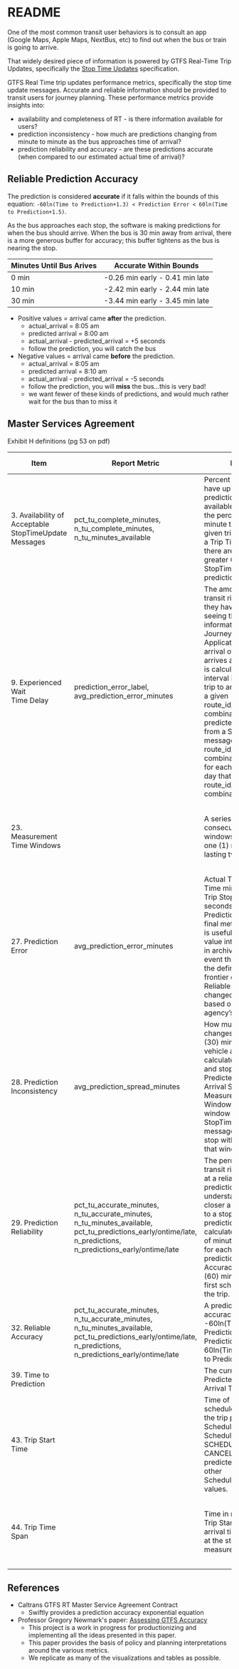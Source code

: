 # README

One of the most common transit user behaviors is to consult an app (Google Maps, Apple Maps, NextBus, etc) to find out when the bus or train is going to arrive.

That widely desired piece of information is powered by GTFS Real-Time Trip Updates, specifically the [Stop Time Updates](https://gtfs.org/documentation/realtime/reference/#message-stoptimeupdate) specification.

GTFS Real Time trip updates performance metrics, specifically the stop time update messages. 
Accurate and reliable information should be provided to transit users for journey planning. These performance metrics provide insights into:
* availability and completeness of RT - is there information available for users?
* prediction inconsistency - how much are predictions changing from minute to minute as the bus approaches time of arrival?
* prediction reliability and accuracy - are these predictions accurate (when compared to our estimated actual time of arrival)?


## Reliable Prediction Accuracy

The prediction is considered **accurate** if it falls within the bounds of this equation: `-60ln(Time to Prediction+1.3) < Prediction Error < 60ln(Time to Prediction+1.5)`.

As the bus approaches each stop, the software is making predictions for when the bus should arrive. When the bus is 30 min away from arrival, there is a more generous buffer for accuracy; this buffer tightens as the bus is nearing the stop.

| Minutes Until Bus Arives | Accurate Within Bounds          |
|--------------------------|---------------------------------|
| 0 min                    | -0.26 min early - 0.41 min late |
| 10 min                   | -2.42 min early - 2.44 min late |
| 30 min                   | -3.44 min early - 3.45 min late |

* Positive values = arrival came **after** the prediction. 
   * actual_arrival = 8:05 am
   * predicted arrival = 8:00 am
   * actual_arrival - predicted_arrival = +5 seconds
   * follow the prediction, you will catch the bus
* Negative values = arrival came **before** the prediction.
   * actual_arrival = 8:05 am
   * predicted arrival = 8:10 am
   * actual_arrival - predicted_arrival = -5 seconds
   * follow the prediction, you will **miss** the bus...this is very bad!
   * we want fewer of these kinds of predictions, and would much rather wait for the bus than to miss it

## Master Services Agreement
Exhibit H definitions (pg 53 on pdf)

| **Item** | **Report Metric** | **Definition** | **Implementation Notes** |
|---|---|---|---|
| 3. Availability of<br>Acceptable StopTimeUpdate<br>Messages | pct_tu_complete_minutes, <br>n_tu_complete_minutes,<br>n_tu_minutes_available | Percent of time riders have up-to-date prediction information available, calculated as the percent of one-minute time bins for a given trip and stop during a Trip Time Span where there are two (2) or greater GTFS-RT StopTimeUpdate arrival predictions per minute. | Each minute for the 30 minute period <br>before **each** stop's <br>arrival for equal comparison across stops |
| 9. Experienced Wait <br>Time Delay | prediction_error_label, <br>avg_prediction_error_minutes | The amount of time a transit rider perceives they have waited after seeing the real-time information in their Journey Planning Application and the arrival of the next vehicle arrives at their stop. This is calculated as the time interval between the next trip to arrive at a stop for a given route_id/shape_id/stop_id combination and the next predicted arrival time from a StopTimeUpdate message for that route_id/shape_id/stop_id combination as sampled for each minute of the day that the route_id/shape_id/stop_id combination is in service. | Use a simpler derived version with average<br>prediction error.<br>Current aggregation does not support <br>route aggregation yet. |
| 23. Measurement Time Windows |  | A series of 30 consecutive time windows, each starting one (1) minute apart and lasting two (2) minutes. | Each minute for the 30 minute period <br>before **each** stop's <br>arrival for equal comparison across stops |
| 27. Prediction Error | avg_prediction_error_minutes | Actual Trip Stop Arrival Time minus the Predicted Trip Stop Arrival Time in seconds. Note that while Prediction Error is not the final metric in this case, it is useful to retain this value into the future and in archival storage in the event that<br>the definition of the frontier defined in Reliable Accuracy is changed in the future based on a specific agency’s needs |  |
| 28. Prediction<br>Inconsistency | avg_prediction_spread_minutes | How much the prediction changes in the last thirty (30) minutes before a vehicle arrives at a stop, calculated for a given trip and stop as the average Predicted Trip Stop Arrival Spread of all Measurement Time Windows where a given window has a StopTimeUpdate message for the trip and stop with a timestamp in that window. |  |
| 29. Prediction Reliability | pct_tu_accurate_minutes, <br>n_tu_accurate_minutes,<br>n_tu_minutes_available,<br>pct_tu_predictions_early/ontime/late,<br>n_predictions,<br>n_predictions_early/ontime/late | The percent of time transit riders are looking at a reliably good prediction – understanding that the closer a vehicle is<br>to a stop, the better the prediction should be, calculated as the percent of minutes for each stop for each trip where predictions have Reliable Accuracy, starting sixty (60) minutes before the first scheduled stop for the trip. | Each minute for the 30 minute period <br>before **each** stop's <br>arrival for equal comparison across stops |
| 32. Reliable Accuracy | pct_tu_accurate_minutes, <br>n_tu_accurate_minutes,<br>n_tu_minutes_available,<br>pct_tu_predictions_early/ontime/late,<br>n_predictions,<br>n_predictions_early/ontime/late | A prediction has reliable accuracy if:<br>-60ln(Time to Prediction+1.3) < Prediction Error < 60ln(Time<br>to Prediction+1.5). |  |
| 39. Time to Prediction |  | The current time until the Predicted Trip Stop Arrival Time in minutes |  |
| 43. Trip Start Time  |  | Time of the first scheduled stop arrival of the trip per the GTFS Schedule for trips with ScheduleRelationship =<br>SCHEDULED or CANCELED or the first predicted arrival time for other ScheduleRelationship values. |  |
| 44. Trip Time Span |  | Time in minutes from the Trip Start Time to the arrival time<br>at the stop being measured | Each minute for the 30 minute period <br>before **each** stop's <br>arrival for equal comparison across stops |

## References
* Caltrans GTFS RT Master Service Agreement Contract
   * Swiftly provides a prediction accuracy exponential equation
* Professor Gregory Newmark's paper: [Assessing GTFS Accuracy ](https://transweb.sjsu.edu/sites/default/files/2017-Newmark-Public-Transit-Statistical-Analysis.pdf)
    * This project is a work in progress for productionizing and implementing all the ideas presented in this paper.
    * This paper provides the basis of policy and planning interpretations around the various metrics.
    * We replicate as many of the visualizations and tables as possible.
    